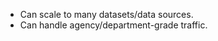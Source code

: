 ---
---

* Can scale to many datasets/data sources.  
* Can handle agency/department-grade traffic.  
